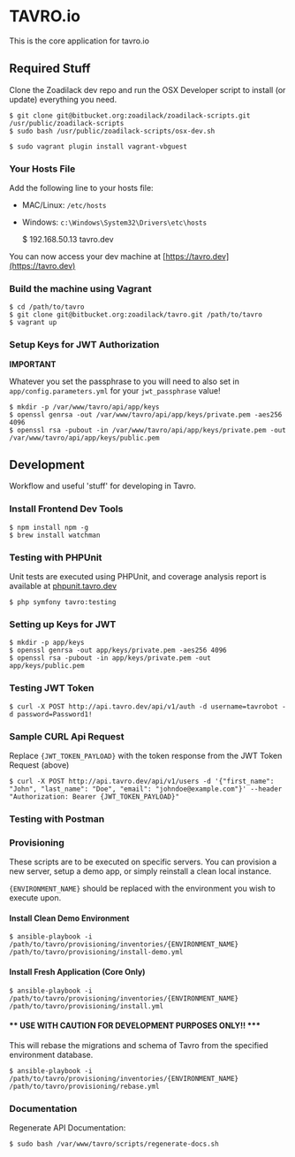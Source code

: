 # TAVRO.io

This is the core application for tavro.io

## Required Stuff

Clone the Zoadilack dev repo and run the OSX Developer script to install (or update) everything you need.

    $ git clone git@bitbucket.org:zoadilack/zoadilack-scripts.git /usr/public/zoadilack-scripts
    $ sudo bash /usr/public/zoadilack-scripts/osx-dev.sh
    
    $ sudo vagrant plugin install vagrant-vbguest

### Your Hosts File

Add the following line to your hosts file:

* MAC/Linux: `/etc/hosts`
* Windows: `c:\Windows\System32\Drivers\etc\hosts`

    $ 192.168.50.13      tavro.dev

You can now access your dev machine at [https://tavro.dev](https://tavro.dev)

### Build the machine using Vagrant

    $ cd /path/to/tavro
    $ git clone git@bitbucket.org:zoadilack/tavro.git /path/to/tavro
    $ vagrant up

### Setup Keys for JWT Authorization

**IMPORTANT** 

Whatever you set the passphrase to you will need to also set in `app/config.parameters.yml` for your `jwt_passphrase` value!

    $ mkdir -p /var/www/tavro/api/app/keys
    $ openssl genrsa -out /var/www/tavro/api/app/keys/private.pem -aes256 4096
    $ openssl rsa -pubout -in /var/www/tavro/api/app/keys/private.pem -out /var/www/tavro/api/app/keys/public.pem

## Development

Workflow and useful 'stuff' for developing in Tavro.

### Install Frontend Dev Tools

    $ npm install npm -g
    $ brew install watchman

### Testing with PHPUnit

Unit tests are executed using PHPUnit, and coverage analysis report is available at [phpunit.tavro.dev](http://phpunit.tavro.dev)

    $ php symfony tavro:testing
    
### Setting up Keys for JWT

    $ mkdir -p app/keys
    $ openssl genrsa -out app/keys/private.pem -aes256 4096
    $ openssl rsa -pubout -in app/keys/private.pem -out app/keys/public.pem
    
### Testing JWT Token

    $ curl -X POST http://api.tavro.dev/api/v1/auth -d username=tavrobot -d password=Password1!

### Sample CURL Api Request

Replace `{JWT_TOKEN_PAYLOAD}` with the token response from the JWT Token Request (above)

    $ curl -X POST http://api.tavro.dev/api/v1/users -d '{"first_name": "John", "last_name": "Doe", "email": "johndoe@example.com"}' --header "Authorization: Bearer {JWT_TOKEN_PAYLOAD}"

### Testing with Postman



### Provisioning

These scripts are to be executed on specific servers. You can provision a new server, setup a demo app, or simply reinstall a clean local instance.

`{ENVIRONMENT_NAME}` should be replaced with the environment you wish to execute upon.

#### Install Clean Demo Environment

    $ ansible-playbook -i /path/to/tavro/provisioning/inventories/{ENVIRONMENT_NAME} /path/to/tavro/provisioning/install-demo.yml

#### Install Fresh Application (Core Only)

    $ ansible-playbook -i /path/to/tavro/provisioning/inventories/{ENVIRONMENT_NAME} /path/to/tavro/provisioning/install.yml

#### ** USE WITH CAUTION FOR DEVELOPMENT PURPOSES ONLY!! ***

This will rebase the migrations and schema of Tavro from the specified environment database.

    $ ansible-playbook -i /path/to/tavro/provisioning/inventories/{ENVIRONMENT_NAME} /path/to/tavro/provisioning/rebase.yml
    
### Documentation

Regenerate API Documentation:

    $ sudo bash /var/www/tavro/scripts/regenerate-docs.sh
